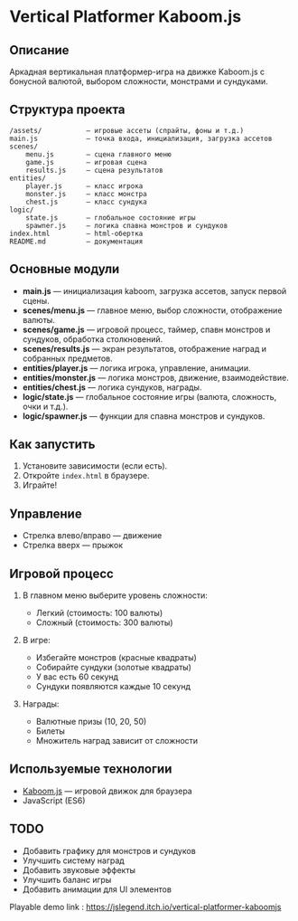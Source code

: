 # Vertical Platformer Kaboom.js

## Описание

Аркадная вертикальная платформер-игра на движке Kaboom.js с бонусной валютой, выбором сложности, монстрами и сундуками.

## Структура проекта

```
/assets/           — игровые ассеты (спрайты, фоны и т.д.)
main.js            — точка входа, инициализация, загрузка ассетов
scenes/
    menu.js        — сцена главного меню
    game.js        — игровая сцена
    results.js     — сцена результатов
entities/
    player.js      — класс игрока
    monster.js     — класс монстра
    chest.js       — класс сундука
logic/
    state.js       — глобальное состояние игры
    spawner.js     — логика спавна монстров и сундуков
index.html         — html-обертка
README.md          — документация
```

## Основные модули

- **main.js** — инициализация kaboom, загрузка ассетов, запуск первой сцены.
- **scenes/menu.js** — главное меню, выбор сложности, отображение валюты.
- **scenes/game.js** — игровой процесс, таймер, спавн монстров и сундуков, обработка столкновений.
- **scenes/results.js** — экран результатов, отображение наград и собранных предметов.
- **entities/player.js** — логика игрока, управление, анимации.
- **entities/monster.js** — логика монстров, движение, взаимодействие.
- **entities/chest.js** — логика сундуков, награды.
- **logic/state.js** — глобальное состояние игры (валюта, сложность, очки и т.д.).
- **logic/spawner.js** — функции для спавна монстров и сундуков.

## Как запустить

1. Установите зависимости (если есть).
2. Откройте `index.html` в браузере.
3. Играйте!

## Управление

- Стрелка влево/вправо — движение
- Стрелка вверх — прыжок

## Игровой процесс

1. В главном меню выберите уровень сложности:
   - Легкий (стоимость: 100 валюты)
   - Сложный (стоимость: 300 валюты)

2. В игре:
   - Избегайте монстров (красные квадраты)
   - Собирайте сундуки (золотые квадраты)
   - У вас есть 60 секунд
   - Сундуки появляются каждые 10 секунд

3. Награды:
   - Валютные призы (10, 20, 50)
   - Билеты
   - Множитель наград зависит от сложности

## Используемые технологии

- [Kaboom.js](https://kaboomjs.com/) — игровой движок для браузера
- JavaScript (ES6)

## TODO

- Добавить графику для монстров и сундуков
- Улучшить систему наград
- Добавить звуковые эффекты
- Улучшить баланс игры
- Добавить анимации для UI элементов

Playable demo link : https://jslegend.itch.io/vertical-platformer-kaboomjs